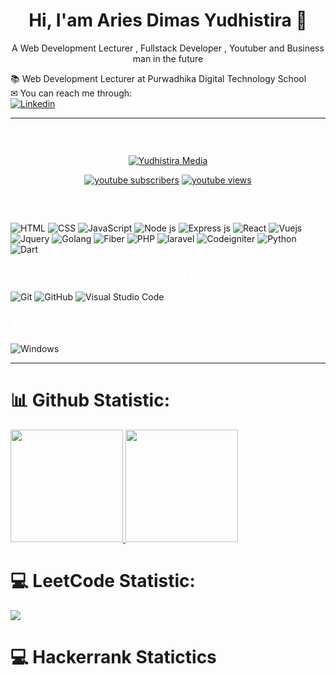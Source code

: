 <h1 align="center">
  Hi, I'am Aries Dimas Yudhistira 👋
</h1>

<p align="center">
  A Web Development Lecturer , Fullstack Developer , Youtuber and Business man in the future
</p>
📚 Web Development Lecturer at Purwadhika Digital Technology School <br>
✉ You can reach me through: <br>
<a href="https://www.linkedin.com/in/ariesdimasy/">
  <img
    alt="Linkedin"
    src="https://img.shields.io/badge/linkedin-0077B5?logo=linkedin&logoColor=white&style=flat"
  />
</a>
<hr>

### <span style="color:white;"> Yudhistira Media </span>

<p align='center'> 
    <a href='https://www.youtube.com/channel/UCH-0yWsg4z_F1osvmDqaV5A'><img alt='Yudhistira Media' src='https://yt3.googleusercontent.com/2Ar87xtbG1by0cZTOEMi_K1yhJUCMoXL64xFxgGL--Sk5zbcj2lNj_67Wc0At8gsofXmO-G4Kw=s176-c-k-c0x00ffffff-no-rj' /></a>
</p>
<p align="center">

  <a href="https://www.youtube.com/channel/UC8Dt8pO_EqhP9unfnMd-64A">
    <img alt="youtube subscribers" title="Subscribe to my YouTube channel" src="https://img.shields.io/youtube/channel/subscribers/UCH-0yWsg4z_F1osvmDqaV5A?style=for-the-badge"/></a> 
  
  <a href="https://www.youtube.com/channel/UC8Dt8pO_EqhP9unfnMd-64A">
    <img alt="youtube views" title="YouTube views" src="https://img.shields.io/youtube/channel/views/UCH-0yWsg4z_F1osvmDqaV5A?style=for-the-badge"/></a> 
</p>

### <span style="color:white;">👨‍💻 Tech Stack:</span>

<p>
  <img alt="HTML" src="https://img.shields.io/badge/HTML-E34F26?logo=html5&logoColor=white&style=flat" />
  <img alt="CSS" src="https://img.shields.io/badge/CSS-1572B6?logo=css3&logoColor=white&style=flat" />
  <img alt="JavaScript" src="https://img.shields.io/badge/JavaScript-F7DF1E?logo=javascript&logoColor=white&style=flat" />
  <img alt="Node js" src="https://img.shields.io/badge/Node.js-339933?logo=node.js&logoColor=white&style=flat" />
  <img alt="Express js" src="https://img.shields.io/badge/Express Js-339933?logo=express&logoColor=white&style=flat" />
<img alt="React" src="https://img.shields.io/badge/React-00ADD8?logo=react&logoColor=white&style=flat" />
<img alt="Vuejs" src="https://img.shields.io/badge/Vue-00ADD8?logo=v&logoColor=white&style=flat" />
<img alt="Jquery" src="https://img.shields.io/badge/Jquery-00ADD8?logo=jquery&logoColor=white&style=flat" />
  <img alt="Golang" src="https://img.shields.io/badge/Go-00ADD8?logo=go&logoColor=white&style=flat" />
  <img alt="Fiber" src="https://img.shields.io/badge/Fiber-00ADD8?logo=go&logoColor=white&style=flat" />
  <img alt="PHP" src="https://img.shields.io/badge/php-00ADD8?logo=php&logoColor=white&style=flat" />
  <img alt="laravel" src="https://img.shields.io/badge/laravel-red?logo=laravel&logoColor=white&style=flat" />
  <img alt="Codeigniter" src="https://img.shields.io/badge/codeigniter-red?logo=codeigniter&logoColor=white&style=flat" />
<img alt="Python" src="https://img.shields.io/badge/python-00ADD8?logo=python&logoColor=white&style=flat" />
<img alt="Dart" src="https://img.shields.io/badge/dart-00ADD8?logo=dart&logoColor=white&style=flat" />
</p>

</p>

<h3 style="color: white;">💾 Version Control and Development tools:</h3>
<p>
  <img alt="Git" src="https://img.shields.io/badge/Git-F05032?logo=git&logoColor=white&style=flat" />
  <img alt="GitHub" src="https://img.shields.io/badge/GitHub-181717?logo=github&logoColor=white&style=flat" />
  <img alt="Visual Studio Code" src="https://img.shields.io/badge/Visual Studio Code-007ACC?logo=visual+studio+code&logoColor=white&style=flat" />
</p>

<h3 style="color: white">🖥 Operating System:</h3>
<p>
  <img alt="Windows" src="https://img.shields.io/badge/Windows-0078D6?logo=windows&logoColor=white&style=flat" />
</p>
<hr>

# 📊 Github Statistic:

<p align="left">
<a href="https://github.com/ariesdimasy">
  <img height="180em" src="https://github-readme-stats-eight-theta.vercel.app/api?username=ariesdimasy&show_icons=true&theme=algolia&include_all_commits=true&count_private=true"/>
  <img height="180em" src="https://github-readme-stats-eight-theta.vercel.app/api/top-langs/?username=ariesdimasy&layout=compact&theme=algolia"/>
</a>
</p>

# 💻 LeetCode Statistic:

![](https://leetcard.jacoblin.cool/ariesdimasy?animation=true)

# 💻 Hackerrank Statictics
